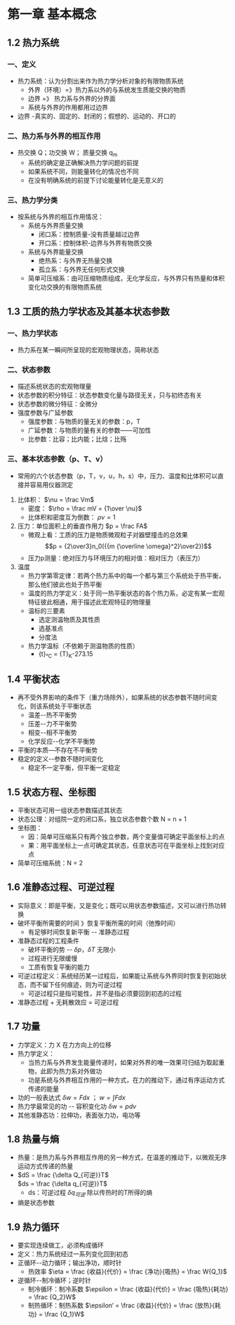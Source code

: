 # 第一章 基本概念
## 1.2 热力系统
### 一、定义
- 热力系统：认为分割出来作为热力学分析对象的有限物质系统
	- 外界（环境）=》热力系以外的与系统发生质能交换的物质
	- 边界 =》 热力系与外界的分界面
	- 系统与外界的作用都用过边界
- 边界 -真实的、固定的、封闭的；假想的、运动的、开口的
### 二、热力系与外界的相互作用
- 热交换 Q；功交换 W； 质量交换 q<sub>m</sub>
	- 系统的确定是正确解决热力学问题的前提
	- 如果系统不同，则能量转化的情况也不同
	- 在没有明确系统的前提下讨论能量转化是无意义的
### 三、热力学分类
- 按系统与外界的相互作用情况：
	- 系统与外界质量交换
		- 闭口系：控制质量-没有质量越过边界
		- 开口系：控制体积-边界与外界有物质交换
	- 系统与外界能量交换
		- 绝热系：与外界无热量交换
		- 孤立系：与外界无任何形式交换
	- 简单可压缩系：由可压缩物质组成，无化学反应，与外界只有热量和体积变化功交换的有限物质系统
## 1.3 工质的热力学状态及其基本状态参数
### 一、热力学状态
- 热力系在某一瞬间所呈现的宏观物理状态，简称状态
### 二、状态参数
- 描述系统状态的宏观物理量
- 状态参数的积分特征：状态参数变化量与路径无关，只与初终态有关
- 状态参数的微分特征：全微分
- 强度参数与广延参数
	- 强度参数：与物质的量无关的参数：p，T
	- 广延参数：与物质的量有关的参数——可加性
	- 比参数：比容；比内能；比焓；比殇
### 三、基本状态参数（p、T、v）
- 常用的六个状态参数（p，T，v，u，h，s）中，压力、温度和比体积可以直接并容易用仪器测定
1. 比体积： $\nu = \frac Vm$
	- 密度： $\rho = \frac mV = {1\over \nu}$
	- 比体积和密度互为倒数： $\rho \nu = 1$
2. 压力：单位面积上的垂直作用力 $p = \frac FA$
	- 微观上看：工质的压力是物质微观粒子对器壁撞击的总效果 $$p = {2\over3}n_0({{m {\overline \omega}^2}\over2})$$
	- 压力p测量：绝对压力与环境压力的相对值：相对压力（表压力）
3. 温度
	- 热力学第零定律：若两个热力系中的每一个都与第三个系统处于热平衡，那么他们彼此也处于热平衡
	- 温度的热力学定义：处于同一热平衡状态的各个热力系，必定有某一宏观特征彼此相通，用于描述此宏观特征的物理量
	- 温标的三要素
		- 选定测温物质及其性质
		- 选基准点
		- 分度法
	- 热力学温标（不依赖于测温物质的性质）
		- {t}<sub>℃</sub> = {T}<sub>K</sub>-273.15
## 1.4 平衡状态
- 再不受外界影响的条件下（重力场除外），如果系统的状态参数不随时间变化，则该系统处于平衡状态
	- 温差--热不平衡势
	- 压差--力不平衡势
	- 相变--相不平衡势
	- 化学反应--化学不平衡势
- 平衡的本质—不存在不平衡势
- 稳定的定义--参数不随时间变化
	- 稳定不一定平衡，但平衡一定稳定
## 1.5 状态方程、坐标图
- 平衡状态可用一组状态参数描述其状态
- 状态公理：对组院一定的闭口系，独立状态参数个数 N = n + 1
- 坐标图：
	- 因：简单可压缩系只有两个独立参数，两个变量值可确定平面坐标上的点
	- 果：用平面坐标上一点可确定其状态，任意状态可在平面坐标上找到对应点
- 简单可压缩系统：N = 2
## 1.6 准静态过程、可逆过程
- 实际意义：即是平衡，又是变化；既可以用状态参数描述，又可以进行热功转换
- 破坏平衡所需要的时间 》恢复平衡所需的时间（弛豫时间）
	- 有足够时间恢复新平衡 -- 准静态过程
- 准静态过程的工程条件
	- 破坏平衡的势 -- $\delta p，\delta T$ 无限小
	- 过程进行无限缓慢
	- 工质有恢复平衡的能力
- 可逆过程定义：系统经历某一过程后，如果能让系统与外界同时恢复到初始状态，而不留下任何痕迹，则为可逆过程
	- 可逆过程只是指可能性，并不是指必须要回到初态的过程
- 准静态过程 + 无耗散效应 = 可逆过程
## 1.7 功量
- 力学定义：力 X 在力方向上的位移
- 热力学定义：
	- 当热力系与外界发生能量传递时，如果对外界的唯一效果可归结为取起重物，此即为热力系对外做功
	- 功是系统与外界相互作用的一种方式，在力的推动下，通过有序运动方式传递的能量
- 功的一般表达式 $\delta w = Fdx$ ； $w = \int Fdx$
- 热力学最常见的功 -- 容积变化功 $\delta w = pdv$
- 其他准静态功：拉伸功，表面张力功，电功等
## 1.8 热量与熵
- 热量：是热力系与外界相互作用的另一种方式，在温差的推动下，以微观无序运动方式传递的热量
-  $dS = \frac {\delta Q_{可逆}}T$ <br> $ds = \frac {\delta q_{可逆}}T$
	- ds：可逆过程 $\delta q_{可逆}$ 除以传热时的T所得的熵
- 熵是状态参数
## 1.9 热力循环
- 要实现连续做工，必须构成循环
- 定义：热力系统经过一系列变化回到初态
- 正循环--动力循环；输出净功，顺时针
	- 热效率 $\eta = \frac {收益}{代价} = \frac {净功}{吸热} = \frac W{Q_1}$
- 逆循环--制冷循环；逆时针
	- 制冷循环：制冷系数 $\epsilon =  \frac {收益}{代价} = \frac {吸热}{耗功} = \frac {Q_2}W$
	- 制热循环：制热系数 $\epsilon‘ =  \frac {收益}{代价} = \frac {放热}{耗功} = \frac {Q_1}W$
